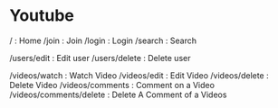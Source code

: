 # Youtube

/ : Home
/join : Join
/login : Login
/search : Search

/users/edit : Edit user
/users/delete : Delete user

/videos/watch : Watch Video
/videos/edit : Edit Video
/videos/delete : Delete Video
/videos/comments : Comment on a Video
/videos/comments/delete : Delete A Comment of a Videos
